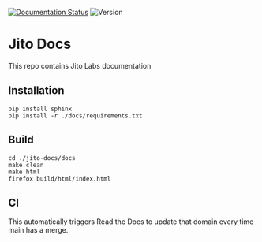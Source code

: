 [![Documentation Status](https://readthedocs.org/projects/jito-docs/badge/?version=latest)](https://jito-docs.readthedocs.io/en/latest/?badge=latest)
![Version](https://img.shields.io/badge/version-0.1.0-blue)


Jito Docs
=======================================

This repo contains Jito Labs documentation

## Installation

```
pip install sphinx
pip install -r ./docs/requirements.txt
```

## Build

```
cd ./jito-docs/docs
make clean
make html
firefox build/html/index.html
```

## CI
This automatically triggers Read the Docs to update that domain every time main has a merge. 

